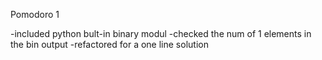 
Pomodoro 1 
 
-included python bult-in binary modul
-checked the num of 1 elements in the bin output
-refactored for a one line solution
